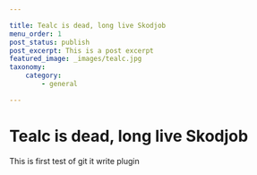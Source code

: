 ```yaml
---

title: Tealc is dead, long live Skodjob
menu_order: 1
post_status: publish
post_excerpt: This is a post excerpt
featured_image: _images/tealc.jpg
taxonomy:
    category:
        - general

---
```


# Tealc is dead, long live Skodjob
This is first test of git it write plugin